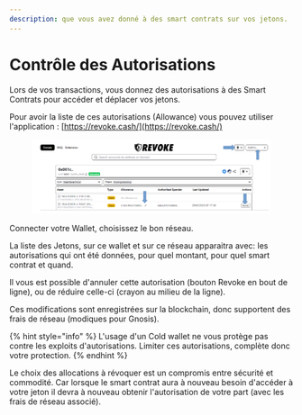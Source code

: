 ```yaml
---
description: que vous avez donné à des smart contrats sur vos jetons.
---
```


# Contrôle des Autorisations

Lors de vos transactions, vous donnez des autorisations à des Smart Contrats pour accéder et déplacer vos jetons.

Pour avoir la liste de ces autorisations (Allowance) vous pouvez utiliser l'application : [https://revoke.cash/](https://revoke.cash/)

<figure><img src="../../.gitbook/assets/image (100).png" alt=""><figcaption></figcaption></figure>

Connecter votre Wallet, choisissez le bon réseau.

La liste des Jetons, sur ce wallet et sur ce réseau apparaitra avec: les autorisations qui ont été données, pour quel montant, pour quel smart contrat et quand.

Il vous est possible d'annuler cette autorisation (bouton Revoke en bout de ligne), ou de réduire celle-ci (crayon au milieu de la ligne).

Ces modifications sont enregistrées sur la blockchain, donc supportent des frais de réseau (modiques pour Gnosis).

{% hint style="info" %}
L'usage d'un Cold wallet ne vous protège pas contre les exploits d'autorisations. Limiter ces autorisations, complète donc votre protection.
{% endhint %}

Le choix des allocations à révoquer est un compromis entre sécurité et commodité. Car lorsque le smart contrat aura à nouveau besoin d'accéder à votre jeton il devra à nouveau obtenir l'autorisation de votre part (avec les frais de réseau associé).

